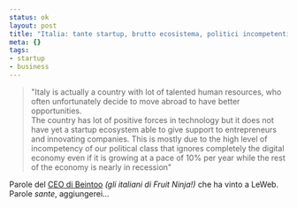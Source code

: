 ```yaml
--- 
status: ok
layout: post
title: "Italia: tante startup, brutto ecosistema, politici incompetenti"
meta: {}
tags: 
- startup
- business
---
```


> "Italy is actually a country with lot of talented human resources, who often unfortunately decide to move abroad to have better opportunities.  
> The country has lot of positive forces in technology but it does not have yet a startup ecosystem able to give support to entrepreneurs and innovating companies. This is mostly due to the high level of incompetency of our political class that ignores completely the digital economy even if it is growing at a pace of 10% per year while the rest of the economy is nearly in recession" 

Parole del [CEO di Beintoo][1] *(gli italiani di Fruit Ninja!)* che ha vinto a LeWeb.  
Parole _sante_, aggiungerei...

[1]: http://www.mobisights.com/2011/12/10/interview-leweb-startup-competition-winner-beintoo-ceo/